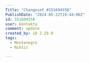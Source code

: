 ```yaml
---
Title: "Changeset #151694558"
PublishDate: "2024-05-22T19:44:06Z"
id: 151694558
user: kentakta
comment: update
created_by: iD 2.29.0
tags:
  - Montenegro
  - Nikšić

---
```

